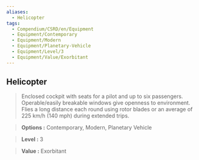 ```yaml
---
aliases:
  - Helicopter
tags:
  - Compendium/CSRD/en/Equipment
  - Equipment/Contemporary
  - Equipment/Modern
  - Equipment/Planetary-Vehicle
  - Equipment/Level/3
  - Equipment/Value/Exorbitant
---
```

    
      
## Helicopter      
      
>Enclosed cockpit with seats for a pilot and up to six passengers. Operable/easily breakable windows give openness to environment. Flies a long distance each round using rotor blades or an average of 225 km/h (140 mph) during extended trips.      
> **Options :** Contemporary, Modern, Planetary Vehicle      
> **Level :** 3      
> **Value :** Exorbitant